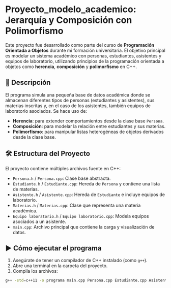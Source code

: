 # Proyecto_modelo_academico: Jerarquía y Composición con Polimorfismo


Este proyecto fue desarrollado como parte del curso de **Programación Orientada a Objetos** durante mi formación universitaria. El objetivo principal es modelar un sistema académico con personas, estudiantes, asistentes y equipos de laboratorio, utilizando principios de la programación orientada a objetos como **herencia**, **composición** y **polimorfismo** en C++.

## 🧾 Descripción

El programa simula una pequeña base de datos académica donde se almacenan diferentes tipos de personas (estudiantes y asistentes), sus materias inscritas y, en el caso de los asistentes, también equipos de laboratorio asociados. Se hace uso de:

- **Herencia**: para extender comportamientos desde la clase base `Persona`.
- **Composición**: para modelar la relación entre estudiantes y sus materias.
- **Polimorfismo**: para manipular listas heterogéneas de objetos derivados desde la clase base.

## 🛠️ Estructura del Proyecto

El proyecto contiene múltiples archivos fuente en C++:

- `Persona.h` / `Persona.cpp`: Clase base abstracta.
- `Estudiante.h` / `Estudiante.cpp`: Hereda de `Persona` y contiene una lista de materias.
- `Asistente.h` / `Asistente.cpp`: Hereda de `Estudiante` e incluye equipos de laboratorio.
- `Materias.h` / `Materias.cpp`: Clase que representa una materia académica.
- `Equipo laboratorio.h` / `Equipo laboratorio.cpp`: Modela equipos asociados a un asistente.
- `main.cpp`: Archivo principal que contiene la carga y visualización de datos.

## ▶️ Cómo ejecutar el programa

1. Asegúrate de tener un compilador de C++ instalado (como `g++`).
2. Abre una terminal en la carpeta del proyecto.
3. Compila los archivos:

```bash
g++ -std=c++11 -o programa main.cpp Persona.cpp Estudiante.cpp Asistente.cpp Materias.cpp "Equipo laboratorio.cpp"
